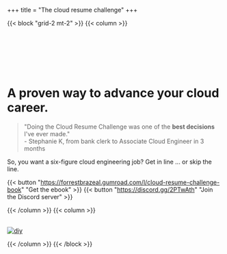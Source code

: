 +++
title = "The cloud resume challenge"
+++

{{< block "grid-2 mt-2" >}}
{{< column >}}

<br>
<br>
<br>
<br>
<br>

# A proven way to advance your cloud career.

> "Doing the Cloud Resume Challenge was one of the **best decisions** I've ever made."<br>- Stephanie K, from bank clerk to Associate Cloud Engineer in 3 months

So, you want a six-figure cloud engineering job? Get in line ... or skip the line.

{{< button "https://forrestbrazeal.gumroad.com/l/cloud-resume-challenge-book" "Get the ebook" >}} {{< button "https://discord.gg/2PTwAth" "Join the Discord server" >}}

{{< /column >}}
{{< column >}}
<br>
<br>

[![diy](/images/book.png)](https://forrestbrazeal.gumroad.com/l/cloud-resume-challenge-book)

{{< /column >}}
{{< /block >}}
